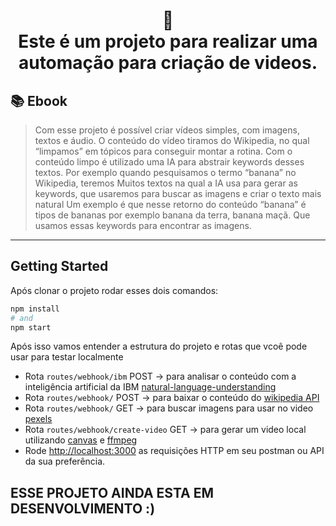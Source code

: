 

<h1 align="center">
📄<br>Este é um projeto para realizar uma automação para criação de videos.
</h1>

## 📚 Ebook

>Com esse projeto é possível criar vídeos simples, com imagens, textos e áudio.
O conteúdo do vídeo tiramos do Wikipedia, no qual “limpamos” em tópicos para conseguir montar a rotina.
Com o conteúdo limpo é utilizado uma IA para abstrair keywords desses textos.
Por exemplo quando pesquisamos o termo “banana” no Wikipedia, teremos
Muitos textos na qual a IA usa para gerar as keywords, que usaremos para buscar as imagens e criar o texto mais natural
Um exemplo é que nesse retorno do conteúdo “banana” é tipos de bananas por exemplo banana da terra, banana maçã. Que usamos essas keywords para encontrar as imagens.


---
## Getting Started

Após clonar o projeto rodar esses dois comandos:

```bash
npm install
# and
npm start
```
Após isso vamos entender a estrutura do projeto e rotas que vcoê pode usar para testar localmente





- Rota `routes/webhook/ibm` POST ->  para analisar o conteúdo com a inteligência artificial da IBM  [natural-language-understanding](https://cloud.ibm.com/apidocs/natural-language-understanding)
- Rota `routes/webhook/` POST ->  para baixar o conteúdo do [wikipedia API](https://pt.wikipedia.org/wiki/Wikip%C3%A9dia:Central_de_pesquisas/Portal_de_dados/API)
- Rota `routes/webhook/` GET ->  para buscar imagens para usar no video [pexels](https://www.pexels.com/api/)
- Rota `routes/webhook/create-video` GET -> para gerar um video local utilizando [canvas](https://www.npmjs.com/package/canvas) e [ffmpeg](https://ffmpeg.org/)
- Rode [http://localhost:3000](http://localhost:3000) as requisições HTTP em seu postman ou API da sua preferência.

## ESSE PROJETO AINDA ESTA EM DESENVOLVIMENTO :)

